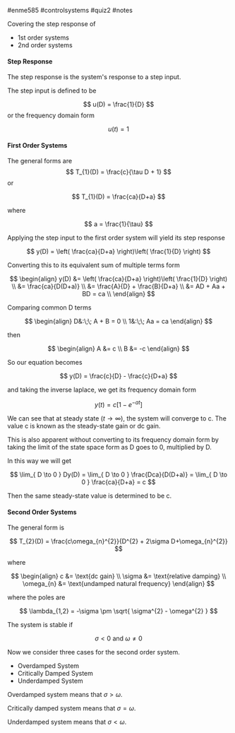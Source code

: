 #enme585 #controlsystems #quiz2 #notes 

Covering the step response of
- 1st order systems
- 2nd order systems


#### Step Response
The step response is the system's response to a step input.

The step input is defined to be

$$
u(D) = \frac{1}{D}
$$
or the frequency domain form

$$
u(t) = 1
$$

#### First Order Systems
The general forms are
$$
T_{1}(D) = \frac{c}{\tau D + 1}
$$
or

$$
T_{1}(D) = \frac{ca}{D+a}
$$

where

$$
a = \frac{1}{\tau}
$$

Applying the step input to the first order system will yield its step response

$$
y(D) = \left( \frac{ca}{D+a} \right)\left( \frac{1}{D} \right)
$$

Converting this to its equivalent sum of multiple terms form

$$
\begin{align}
y(D) &= \left( \frac{ca}{D+a} \right)\left( \frac{1}{D} \right) \\
&= \frac{ca}{D(D+a)} \\
&= \frac{A}{D} + \frac{B}{D+a} \\
&= AD + Aa + BD = ca \\
\end{align}
$$

Comparing common D terms

$$
\begin{align}
D&:\;\; A + B = 0 \\
1&:\;\; Aa = ca
\end{align}
$$

then

$$
\begin{align}
A &= c \\
B &= -c
\end{align}
$$

So our equation becomes

$$
y(D) = \frac{c}{D} - \frac{c}{D+a}
$$

and taking the inverse laplace, we get its frequency domain form

$$
y(t) = c[1 - e^{-at}]
$$

We can see that at steady state ($t\to \infty$), the system will converge to c. The value c is known as the steady-state gain or dc gain.

This is also apparent without converting to its frequency domain form by taking the limit of the state space form as D goes to 0, multiplied by D.

In this way we will get

$$
\lim_{ D \to 0 } Dy(D) = \lim_{ D \to 0 } \frac{Dca}{D(D+a)} = \lim_{ D \to 0 } \frac{ca}{D+a} = c
$$

Then the same steady-state value is determined to be c.

#### Second Order Systems
The general form is

$$
T_{2}(D) = \frac{c\omega_{n}^{2}}{D^{2} + 2\sigma D+\omega_{n}^{2}}
$$

where

$$
\begin{align}
c &= \text{dc gain} \\
\sigma &= \text{relative damping} \\
\omega_{n} &= \text{undamped natural frequency}
\end{align}
$$

where the poles are

$$
\lambda_{1,2} = -\sigma \pm \sqrt{ \sigma^{2} - \omega^{2} }
$$

The system is stable if

$$
\sigma < 0 \text{ and } \omega \neq 0
$$

Now we consider three cases for the second order system.

- Overdamped System
- Critically Damped System
- Underdamped System

Overdamped system means that $\sigma > \omega$.

Critically damped system means that $\sigma=\omega$.

Underdamped system means that $\sigma<\omega$.

